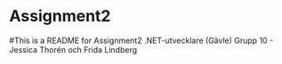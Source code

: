 # Assignment2

#This is a README for Assignment2
.NET-utvecklare (Gävle)
Grupp 10 - Jessica Thorén och Frida Lindberg
